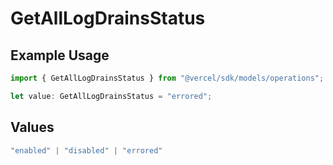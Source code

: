 # GetAllLogDrainsStatus

## Example Usage

```typescript
import { GetAllLogDrainsStatus } from "@vercel/sdk/models/operations";

let value: GetAllLogDrainsStatus = "errored";
```

## Values

```typescript
"enabled" | "disabled" | "errored"
```